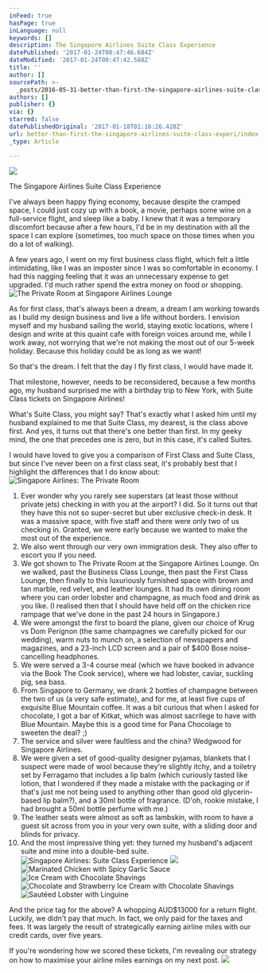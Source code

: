 ```yaml
---
inFeed: true
hasPage: true
inLanguage: null
keywords: []
description: The Singapore Airlines Suite Class Experience
datePublished: '2017-01-24T00:47:46.684Z'
dateModified: '2017-01-24T00:47:42.588Z'
title: ''
author: []
sourcePath: >-
  _posts/2016-05-31-better-than-first-the-singapore-airlines-suite-class-experi.md
authors: []
publisher: {}
via: {}
starred: false
datePublishedOriginal: '2017-01-18T01:16:26.428Z'
url: better-than-first-the-singapore-airlines-suite-class-experi/index.html
_type: Article

---
```

![](https://the-grid-user-content.s3-us-west-2.amazonaws.com/f03a89c3-7413-4afd-ab6e-0115aabee175.jpg)

The Singapore Airlines Suite Class Experience

I've always been happy flying economy, because despite the cramped space, I could just cozy up with a book, a movie, perhaps some wine on a full-service flight, and sleep like a baby. I knew that it was a temporary discomfort because after a few hours, I'd be in my destination with all the space I can explore (sometimes, too much space on those times when you do a lot of walking).

A few years ago, I went on my first business class flight, which felt a little intimidating, like I was an imposter since I was so comfortable in economy. I had this nagging feeling that it was an unnecessary expense to get upgraded. I'd much rather spend the extra money on food or shopping. ![The Private Room at Singapore Airlines Lounge](https://the-grid-user-content.s3-us-west-2.amazonaws.com/b2b75da4-2534-4935-b673-f8f6b2135bff.jpg)

As for first class, that's always been a dream, a dream I am working towards as I build my design business and live a life without borders. I envision myself and my husband sailing the world, staying exotic locations, where I design and write at this quaint cafe with foreign voices around me, while I work away, not worrying that we're not making the most out of our 5-week holiday. Because this holiday could be as long as we want!

So that's the dream. I felt that the day I fly first class, I would have made it.

That milestone, however, needs to be reconsidered, because a few months ago, my husband surprised me with a birthday trip to New York, with Suite Class tickets on Singapore Airlines! 

What's Suite Class, you might say? That's exactly what I asked him until my husband explained to me that Suite Class, my dearest, is the class above first. And yes, it turns out that there's one better than first. In my geeky mind, the one that precedes one is zero, but in this case, it's called Suites. 

I would have loved to give you a comparison of First Class and Suite Class, but since I've never been on a first class seat, it's probably best that I highlight the differences that I do know about:
![Singapore Airlines: The Private Room](https://the-grid-user-content.s3-us-west-2.amazonaws.com/f7343f55-32a0-4388-914c-b6dfe17f981a.jpg)

1. Ever wonder why you rarely see superstars (at least those without private jets) checking in with you at the airport? I did. So it turns out that they have this not so super-secret but uber exclusive check-in desk. It was a massive space, with five staff and there were only two of us checking in. Granted, we were early because we wanted to make the most out of the experience.
2. We also went through our very own immigration desk. They also offer to escort you if you need.
3. We got shown to The Private Room at the Singapore Airlines Lounge. On we walked, past the Business Class Lounge, then past the First Class Lounge, then finally to this luxuriously furnished space with brown and tan marble, red velvet, and leather lounges. It had its own dining room where you can order lobster and champagne, as much food and drink as you like. (I realised then that I should have held off on the chicken rice rampage that we've done in the past 24 hours in Singapore.)
4. We were amongst the first to board the plane, given our choice of Krug vs Dom Perignon (the same champagnes we carefully picked for our wedding), warm nuts to munch on, a selection of newspapers and magazines, and a 23-inch LCD screen and a pair of $400 Bose noise-cancelling headphones.
5. We were served a 3-4 course meal (which we have booked in advance via the Book The Cook service), where we had lobster, caviar, suckling pig, sea bass.
6. From Singapore to Germany, we drank 2 bottles of champagne between the two of us (a very safe estimate), and for me, at least five cups of exquisite Blue Mountain coffee. It was a bit curious that when I asked for chocolate, I got a bar of Kitkat, which was almost sacrilege to have with Blue Mountain. Maybe this is a good time for Pana Chocolage to sweeten the deal? ;)
7. The service and silver were faultless and the china? Wedgwood for Singapore Airlines.
8. We were given a set of good-quality designer pyjamas, blankets that I suspect were made of wool because they're slightly itchy, and a toiletry set by Ferragamo that includes a lip balm (which curiously tasted like lotion, that I wondered if they made a mistake with the packaging or if that's just me not being used to anything other than good old glycerin-based lip balm?), and a 30ml bottle of fragrance. (D'oh, rookie mistake, I had brought a 50ml bottle perfume with me.)
9. The leather seats were almost as soft as lambskin, with room to have a guest sit across from you in your very own suite, with a sliding door and blinds for privacy.
10. And the most impressive thing yet: they turned my husband's adjacent suite and mine into a double-bed suite.
![Singapore Airlines: Suite Class Experience](https://the-grid-user-content.s3-us-west-2.amazonaws.com/ba48f4fc-c345-4d19-b13b-17503394e5e6.jpg)
![](https://the-grid-user-content.s3-us-west-2.amazonaws.com/5c8a8e89-bd5f-4ca2-b190-4b95d6f2eed1.jpg)
![Marinated Chicken with Spicy Garlic Sauce](https://the-grid-user-content.s3-us-west-2.amazonaws.com/ad8c2537-01e9-43f3-85de-77b24de770e7.jpg)
![Ice Cream with Chocolate Shavings](https://the-grid-user-content.s3-us-west-2.amazonaws.com/8af6d8ed-347d-4996-be5b-b1d1cda37092.jpg)
![Chocolate and Strawberry Ice Cream with Chocolate Shavings](https://the-grid-user-content.s3-us-west-2.amazonaws.com/34955eb1-fe46-4545-bfd3-33c7d51cf080.jpg)
![Sautéed Lobster with Linguine](https://the-grid-user-content.s3-us-west-2.amazonaws.com/5856ec6c-6959-4e08-8809-fa092115bb96.jpg)

And the price tag for the above? A whopping AUD$13000 for a return flight. Luckily, we didn't pay that much. In fact, we only paid for the taxes and fees. It was largely the result of strategically earning airline miles with our credit cards, over five years.

If you're wondering how we scored these tickets, I'm revealing our strategy on how to maximise your airline miles earnings on my next post.
![](https://the-grid-user-content.s3-us-west-2.amazonaws.com/60448171-aaef-4192-ac11-69dd35df761b.jpg)